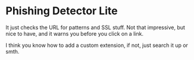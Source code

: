 # Phishing Detector Lite

It just checks the URL for patterns and SSL stuff. Not that impressive, but nice to have, and it warns you before you click on a link.

I think you know how to add a custom extension, if not, just search it up or smth.

